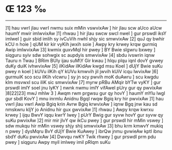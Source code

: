 # Œ 123 ‰
---
]1] hau vwrI jIau vwrI nwmu suix mMin vswvixAw ] hir jIau scw aUco
aUcw haumY mwir imlwvixAw ]1] rhwau ] hir jIau swcw swcI nweI ] gur
prswdI iksY imlweI ] guir sbid imlih sy ivCuVih nwhI shjy sic
smwvixAw ]2] quJ qy bwhir kCU n hoie ] qUM kir kir vyKih jwxih soie
] Awpy kry krwey krqw gurmiq Awip imlwvixAw ]3] kwmix guxvMqI hir
pwey ] BY Bwie sIgwru bxwey ] siqguru syiv sdw sohwgix sc aupdyis
smwvixAw ]4] sbdu ivswrin iqnw Tauru n Twau ] BRim BUly ijau suM\Y Gir
kwau ] hlqu plqu iqnI dovY gvwey duKy duiK ivhwvixAw ]5] ilKidAw
ilKidAw kwgd msu KoeI ] dUjY Bwie suKu pwey n koeI ] kUVu ilKih qY kUVu
kmwvih jil jwvih kUiV icqu lwvixAw ]6] gurmuiK sco scu ilKih vIcwru
] sy jn scy pwvih moK duAwru ] scu kwgdu klm msvwxI scu iliK sic
smwvixAw ]7] myrw pRBu AMqir bYTw vyKY ] gur prswdI imlY soeI jnu lyKY
] nwnk nwmu imlY vifAweI pUry gur qy pwvixAw ]8]22]23] mwJ mhlw
3 ] Awqm rwm prgwsu gur qy hovY ] haumY mYlu lwgI gur sbdI KovY ] mnu
inrmlu Anidnu BgqI rwqw Bgiq kry hir pwvixAw ]1] hau vwrI jIau
vwrI Awip Bgiq krin Avrw Bgiq krwvixAw ] iqnw Bgq jnw kau sd
nmskwru kIjY jo Anidnu hir gux gwvixAw ]1] rhwau ] Awpy krqw kwrxu
krwey ] ijqu BwvY iqqu kwrY lwey ] pUrY Bwig gur syvw hovY gur syvw qy suKu
pwvixAw ]2] mir mir jIvY qw ikCu pwey ] gur prswdI hir mMin vswey ]
sdw mukqu hir mMin vswey shjy shij smwvixAw ]3] bhu krm kmwvY
mukiq n pwey ] dysMqru BvY dUjY Bwie KuAwey ] ibrQw jnmu gvwieAw kptI
ibnu sbdY duKu pwvixAw ]4] Dwvqu rwKY Twik rhwey ] gur prswdI prm
pdu pwey ] siqguru Awpy myil imlwey imil pRIqm suKu
####
